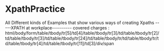 # XpathPractice
All Different kinds of Examples that show various ways of creating Xpaths
-----XPATH at workplace----------
covered charges :
html/body/form/table/tbody/tr[5]/td[4]/table/tbody/tr[3]/td/table/tbody/tr[2]/td/table/tbody/tr[3]/td/table/tbody/tr[24]/td/table/tbody/tr/td/table/tbody/tr/td/table/tbody/tr[4]/td/table/tbody/tr[11]/td[3]/div/span
